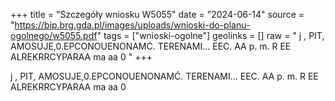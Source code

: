 +++
title = "Szczegóły wniosku W5055"
date = "2024-06-14"
source = "https://bip.brg.gda.pl/images/uploads/wnioski-do-planu-ogolnego/w5055.pdf"
tags = ["wnioski-ogolne"]
geolinks = []
raw = " j , PIT,  AMOSUJE,0.EPCONOUENONAMĆ. TERENAMI... EEC. AA  p. m. R EE ALREKRRCYPARAA ma aa 0 "
+++

 j ,
PIT,  AMOSUJE,0.EPCONOUENONAMĆ. TERENAMI... EEC. AA
 p. m.
R EE
ALREKRRCYPARAA ma aa 0



